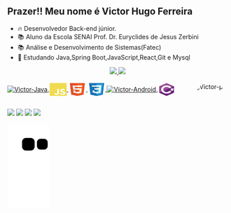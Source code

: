 ## Prazer!! Meu nome é Victor Hugo Ferreira
- 🔥 Desenvolvedor Back-end júnior.
- 📚 Aluno da Escola SENAI Prof. Dr. Euryclides de Jesus Zerbini
- 📚 Análise e Desenvolvimento de Sistemas(Fatec)
- 🌱 Estudando Java,Spring Boot,JavaScript,React,Git e Mysql

<div align="center">
  <a href="https://github.com/VictorVFM">
  <img height="147em" src="https://github-readme-stats.vercel.app/api?username=VictorVFM&show_icons=true&theme=tokyonight&include_all_commits=true&count_private=true"/>
  <img height="147em" src="https://github-readme-stats.vercel.app/api/top-langs/?username=VictorVFM&layout=compact&langs_count=7&theme=tokyonight"/>
</div>
  
<div style="display: inline_block"><br>
   
  <img align="center" alt="Victor-Java" height="40" width="50" src="https://cdn.jsdelivr.net/gh/devicons/devicon/icons/java/java-original.svg">
  <img align="center" alt="Victor-Js" height="30" width="40" src="https://raw.githubusercontent.com/devicons/devicon/master/icons/javascript/javascript-plain.svg">
  <img align="center" alt="Victor-HTML" height="30" width="40" src="https://raw.githubusercontent.com/devicons/devicon/master/icons/html5/html5-original.svg">
  <img align="center" alt="Victor-CSS" height="30" width="40" src="https://raw.githubusercontent.com/devicons/devicon/master/icons/css3/css3-original.svg">
  <img align="center" alt="Victor-Android" height="30" width="40" src="https://cdn.jsdelivr.net/gh/devicons/devicon/icons/android/android-original-wordmark.svg">
  <img align="center" alt="Victor-Csharp" height="30" width="40" src="https://raw.githubusercontent.com/devicons/devicon/master/icons/csharp/csharp-original.svg">
  <img align="right" alt="Victor-pic" height="150" style="border-radius:100px;" src="https://cdn.discordapp.com/attachments/598244349817389367/952229056403894373/victor-gif-unscreen.gif">
</div>  
 
 ##
 
<div> 
 
  <a href="https://instagram.com/victorhugo.ferreira12" target="_blank"><img src="https://img.shields.io/badge/-Instagram-%23E4405F?style=for-the-badge&logo=instagram&logoColor=white" target="_blank"></a>
  <a href="https://discord.com/channels/@me" target="_blank"><img src="https://img.shields.io/badge/Discord-7289DA?style=for-the-badge&logo=discord&logoColor=white" target="_blank"></a> 
  <a href = "mailto:victorhugoferreira452@gmail.com"><img src="https://img.shields.io/badge/-Gmail-%23333?style=for-the-badge&logo=gmail&logoColor=white" target="_blank"></a>
  <a href="https://www.linkedin.com/in/victor-hugo-ferreira12/" target="_blank"><img src="https://img.shields.io/badge/-LinkedIn-%230077B5?style=for-the-badge&logo=linkedin&logoColor=white" target="_blank"></a>   
  
  ![Snake animation](https://github.com/VictorVFM/VictorVFM/blob/output/github-contribution-grid-snake.svg)
  </div>

